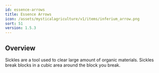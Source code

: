 ```yaml
---
id: essence-arrows
title: Essence Arrows
icon: /assets/mysticalagriculture/v1/items/inferium_arrow.png
sort: 51
version: 1.5.3
---
```


## Overview

Sickles are a tool used to clear large amount of organic materials. Sickles break blocks in a cubic area around the block you break.
